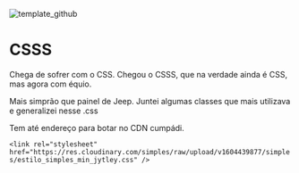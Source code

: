 ![template_github](https://user-images.githubusercontent.com/18605646/177361621-2344e06f-edc2-4898-b458-cb0e9c76989e.jpg)

# CSSS

Chega de sofrer com o CSS. Chegou o CSSS, que na verdade ainda é CSS, mas agora com équio.

Mais simprão que painel de Jeep. Juntei algumas classes que mais utilizava e generalizei nesse .css

Tem até endereço para botar no CDN cumpádi.

`<link rel="stylesheet" href="https://res.cloudinary.com/simples/raw/upload/v1604439877/simples/estilo_simples_min_jytley.css" />`
